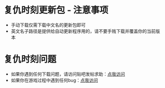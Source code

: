 # 复仇时刻更新包 - 注意事项
* 手动下载仅需下载中文名的更新包即可
* 英文名子路径是提供给自动更新程序用的，请不要手贱下载并覆盖你的当前版本

# 复仇时刻问题
* 如果你遇到任何下载问题，请访问贴吧发帖求助：[点我访问](http://tieba.baidu.com/f?kw=%E5%A4%8D%E4%BB%87%E6%97%B6%E5%88%BB)
* 如果你在游戏过程中遇到任何bug：[点我访问](https://github.com/Zero-Fanker/RN_All_Issues/issues)